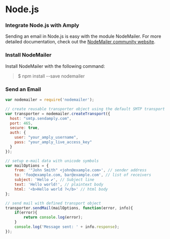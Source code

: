 # Node.js

### Integrate Node.js with Amply

Sending an email in Node.js is easy with the module NodeMailer. For more detailed documentation, check out the [NodeMailer community website](https://community.nodemailer.com/).


### Install NodeMailer

Install NodeMailer with the following command:

> $ npm install --save nodemailer


### Send an Email

```javascript
var nodemailer = require('nodemailer');

// create reusable transporter object using the default SMTP transport
var transporter = nodemailer.createTransport({
  host: "smtp.sendamply.com",
  port: 465,
  secure: true,
  auth: {
    user: "your_amply_username",
    pass: "your_amply_live_access_key"
  }
});

// setup e-mail data with unicode symbols
var mailOptions = {
    from: '"John Smith" <john@example.com>', // sender address
    to: 'foo@example.com, bar@example.com', // list of receivers
    subject: 'Hello ✔', // Subject line
    text: 'Hello world!', // plaintext body
    html: '<b>Hello world ?</b>' // html body
};

// send mail with defined transport object
transporter.sendMail(mailOptions, function(error, info){
    if(error){
        return console.log(error);
    }
    console.log('Message sent: ' + info.response);
});
```



